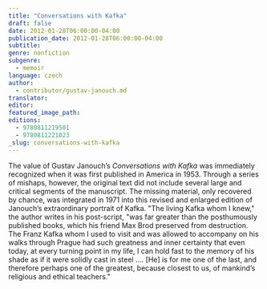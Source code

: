 ```yaml
---
title: "Conversations with Kafka"
draft: false
date: 2012-01-28T06:00:00-04:00
publication_date: 2012-01-28T06:00:00-04:00
subtitle:
genre: nonfiction
subgenre:
  - memoir
language: czech
author:
  - contributor/gustav-janouch.md
translator:
editor:
featured_image_path:
editions:
  - 9780811219501
  - 9780811221023
_slug: conversations-with-kafka
---
```


The value of Gustav Janouch’s _Conversations with Kafka_ was immediately recognized when it was first published in America in 1953\. Through a series of mishaps, however, the original text did not include several large and critical segments of the manuscript. The missing material, only recovered by chance, was integrated in 1971 into this revised and enlarged edition of Janouch’s extraordinary portrait of Kafka. "The living Kafka whom I knew," the author writes in his post-script, "was far greater than the posthumously published books, which his friend Max Brod preserved from destruction. The Franz Kafka whom I used to visit and was allowed to accompany on his walks through Prague had such greatness and inner certainty that even today, at every turning point in my life, I can hold fast to the memory of his shade as if it were solidly cast in steel .... [He] is for me one of the last, and therefore perhaps one of the greatest, because closest to us, of mankind’s religious and ethical teachers."

